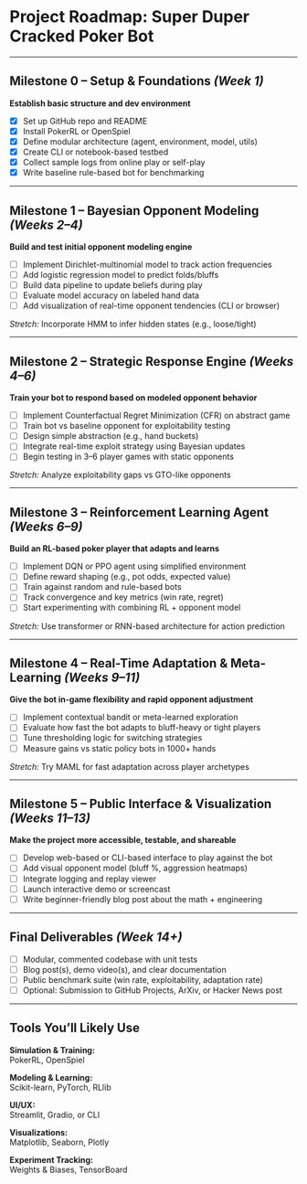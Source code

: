 # Project Roadmap: Super Duper Cracked Poker Bot

---

## Milestone 0 – Setup & Foundations *(Week 1)*
**Establish basic structure and dev environment**
- [x] Set up GitHub repo and README  
- [x] Install PokerRL or OpenSpiel  
- [x] Define modular architecture (agent, environment, model, utils)  
- [x] Create CLI or notebook-based testbed  
- [x] Collect sample logs from online play or self-play  
- [x] Write baseline rule-based bot for benchmarking  

---

## Milestone 1 – Bayesian Opponent Modeling *(Weeks 2–4)*
**Build and test initial opponent modeling engine**
- [ ] Implement Dirichlet-multinomial model to track action frequencies  
- [ ] Add logistic regression model to predict folds/bluffs  
- [ ] Build data pipeline to update beliefs during play  
- [ ] Evaluate model accuracy on labeled hand data  
- [ ] Add visualization of real-time opponent tendencies (CLI or browser)  

*Stretch:* Incorporate HMM to infer hidden states (e.g., loose/tight)

---

## Milestone 2 – Strategic Response Engine *(Weeks 4–6)*
**Train your bot to respond based on modeled opponent behavior**
- [ ] Implement Counterfactual Regret Minimization (CFR) on abstract game  
- [ ] Train bot vs baseline opponent for exploitability testing  
- [ ] Design simple abstraction (e.g., hand buckets)  
- [ ] Integrate real-time exploit strategy using Bayesian updates  
- [ ] Begin testing in 3–6 player games with static opponents  

*Stretch:* Analyze exploitability gaps vs GTO-like opponents

---

## Milestone 3 – Reinforcement Learning Agent *(Weeks 6–9)*
**Build an RL-based poker player that adapts and learns**
- [ ] Implement DQN or PPO agent using simplified environment  
- [ ] Define reward shaping (e.g., pot odds, expected value)  
- [ ] Train against random and rule-based bots  
- [ ] Track convergence and key metrics (win rate, regret)  
- [ ] Start experimenting with combining RL + opponent model  

*Stretch:* Use transformer or RNN-based architecture for action prediction

---

## Milestone 4 – Real-Time Adaptation & Meta-Learning *(Weeks 9–11)*
**Give the bot in-game flexibility and rapid opponent adjustment**
- [ ] Implement contextual bandit or meta-learned exploration  
- [ ] Evaluate how fast the bot adapts to bluff-heavy or tight players  
- [ ] Tune thresholding logic for switching strategies  
- [ ] Measure gains vs static policy bots in 1000+ hands  

*Stretch:* Try MAML for fast adaptation across player archetypes

---

## Milestone 5 – Public Interface & Visualization *(Weeks 11–13)*
**Make the project more accessible, testable, and shareable**
- [ ] Develop web-based or CLI-based interface to play against the bot  
- [ ] Add visual opponent model (bluff %, aggression heatmaps)  
- [ ] Integrate logging and replay viewer  
- [ ] Launch interactive demo or screencast  
- [ ] Write beginner-friendly blog post about the math + engineering  

---

## Final Deliverables *(Week 14+)*
- [ ] Modular, commented codebase with unit tests  
- [ ] Blog post(s), demo video(s), and clear documentation  
- [ ] Public benchmark suite (win rate, exploitability, adaptation rate)  
- [ ] Optional: Submission to GitHub Projects, ArXiv, or Hacker News post  

---

## Tools You’ll Likely Use

**Simulation & Training:**  
PokerRL, OpenSpiel  

**Modeling & Learning:**  
Scikit-learn, PyTorch, RLlib  

**UI/UX:**  
Streamlit, Gradio, or CLI  

**Visualizations:**  
Matplotlib, Seaborn, Plotly  

**Experiment Tracking:**  
Weights & Biases, TensorBoard
